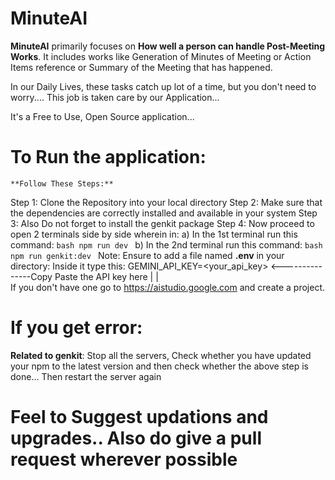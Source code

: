 # MinuteAI

**MinuteAI** primarily focuses on **How well a person can handle Post-Meeting Works**. It includes works like Generation of Minutes of Meeting or Action Items reference or Summary of the Meeting that has happened.

In our Daily Lives, these tasks catch up lot of a time, but you don't need to worry.... This job is taken care by our Application...

It's a Free to Use, Open Source application...


# To Run the application:
    **Follow These Steps:**
Step 1: Clone the Repository into your local directory
Step 2: Make sure that the dependencies are correctly installed and available in your system
Step 3: Also Do not forget to install the genkit package
Step 4:
Now proceed to open 2 terminals side by side wherein in:
 a) In the 1st terminal run this command:
     ```bash npm run dev
     ```
 b) In the 2nd terminal run this command:
     ```bash npm run genkit:dev
     ```
Note: Ensure to add a file named **.env** in your directory:
    Inside it type this:
         GEMINI_API_KEY=<your_api_key> <---------------Copy Paste the API key here
                                                                 |
                                                                 |                                                             
If you don't have one go to https://aistudio.google.com  and create a project.

# If you get error:

**Related to genkit**: Stop all the servers, Check whether you have updated your npm to the latest version and then check whether the above step is done... Then restart the server again

# Feel to Suggest updations and upgrades.. Also do give a pull request wherever possible
